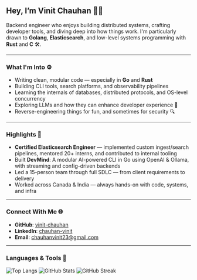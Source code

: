 ## Hey, I’m Vinit Chauhan 👨‍💻

Backend engineer who enjoys building distributed systems, crafting developer tools, and diving deep into how things work. I'm particularly drawn to **Golang**, **Elasticsearch**, and low-level systems programming with **Rust** and **C** 🛠️.

---

### What I'm Into ⚙️

- Writing clean, modular code — especially in **Go** and **Rust**
- Building CLI tools, search platforms, and observability pipelines
- Learning the internals of databases, distributed protocols, and OS-level concurrency
- Exploring LLMs and how they can enhance developer experience 🤖
- Reverse-engineering things for fun, and sometimes for security 🔍

---

### Highlights 🚀

- **Certified Elasticsearch Engineer** — implemented custom ingest/search pipelines, mentored 20+ interns, and contributed to internal tooling
- Built **DevMind**: A modular AI-powered CLI in Go using OpenAI & Ollama, with streaming and config-driven backends
- Led a 15-person team through full SDLC — from client requirements to delivery
- Worked across Canada & India — always hands-on with code, systems, and infra

---

### Connect With Me 🌐

- **GitHub**: [vinit-chauhan](https://github.com/vinit-chauhan)
- **LinkedIn**: [chauhan-vinit](https://linkedin.com/in/chauhan-vinit)
- **Email**: chauhanvinit23@gmail.com

---

### Languages & Tools 🧰

![Top Langs](https://github-readme-stats-pppqh68oc-vinit-elastic.vercel.app/api/top-langs?username=vinit-chauhan&show_icons=true&locale=en&layout=compact)
![GitHub Stats](https://github-readme-stats-pppqh68oc-vinit-elastic.vercel.app/api?username=vinit-chauhan&show=reviews,prs_merged,prs_merged_percentage&show_icons=true)
![GitHub Streak](https://github-readme-streak-stats.herokuapp.com/?user=vinit-chauhan)